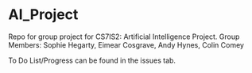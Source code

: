 # AI_Project
Repo for group project for CS7IS2: Artificial Intelligence Project.  Group Members: Sophie Hegarty, Eimear Cosgrave, Andy Hynes, Colin Comey 

To Do List/Progress can be found in the issues tab. 


